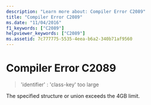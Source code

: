 ```yaml
---
description: "Learn more about: Compiler Error C2089"
title: "Compiler Error C2089"
ms.date: "11/04/2016"
f1_keywords: ["C2089"]
helpviewer_keywords: ["C2089"]
ms.assetid: 7c777775-5535-4eea-b6a2-340b71af9560
---
```

# Compiler Error C2089

> 'identifier' : 'class-key' too large

The specified structure or union exceeds the 4GB limit.
